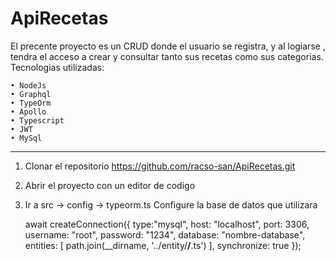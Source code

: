 # ApiRecetas

El precente proyecto es un CRUD donde el usuario se registra, y al logiarse , tendra el acceso a crear y consultar tanto sus recetas como sus categorias.
Tecnologias utilizadas:

    • NodeJs
    • Graphql
    • TypeOrm
    • Apollo
    • Typescript
    • JWT
    • MySql

---

1. Clonar el repositorio 
   https://github.com/racso-san/ApiRecetas.git

2. Abrir el proyecto con un editor de codigo

3. Ir a src -> config -> typeorm.ts
   Configure la base de datos que utilizara

    await createConnection({
      type:"mysql",
      host: "localhost",
      port: 3306,
      username: "root",
      password: "1234",
      database: "nombre-database",
      entities: [
        path.join(__dirname, '../entity/**/**.ts')
      ],
      synchronize: true
    });
  